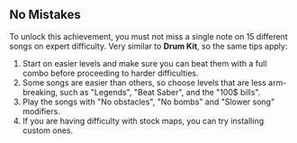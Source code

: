 ## No Mistakes

To unlock this achievement, you must not miss a single note on 15 different songs on expert difficulty. Very similar to **Drum Kit**, so the same tips apply:
1. Start on easier levels and make sure you can beat them with a full combo before proceeding to harder difficulties.
2. Some songs are easier than others, so choose levels that are less arm-breaking, such as "Legends", "Beat Saber", and the "100$ bills".
3. Play the songs with "No obstacles", "No bombs" and "Slower song" modifiers.
4. If you are having difficulty with stock maps, you can try installing custom ones.